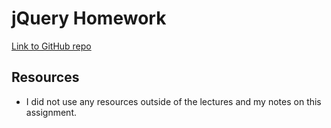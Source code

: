 
# jQuery Homework

[Link to GitHub repo](https://github.com/jaenlle/hw_jquery_aenlle_julio)



## Resources

* I did not use anyresources outside of the lectures and my notes on this assignment.